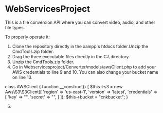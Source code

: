 # WebServicesProject

This is a file conversion API where you can convert video, audio, and other file types.

To properly operate it:

1. Clone the repository directly in the xampp's htdocs folder.Unzip the CmdTools.zip folder.
2. Drag the three executable files directly in the C:\ directory.
3. Unzip the CmdTools.zip folder.
4. Go in Webservicesproject/Converter/models/awsClient.php to add  your AWS credentials to line 9 and 10. You can also change your bucket name on line 13.

class AWSClient {
        function __construct() {
            $this->s3 = new Aws\S3\S3Client([
                'region'  => 'us-east-1',
                'version' => 'latest',
                'credentials' => [
                    'key'    => "",
                    'secret' => "",
                ]
            ]);
            $this->bucket = "cnkbucket";
        }

5.
